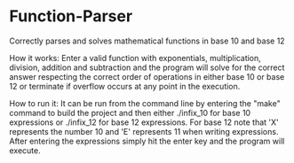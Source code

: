 # Function-Parser
Correctly parses and solves mathematical functions in base 10 and base 12

How it works:
Enter a valid function with exponentials, multiplication, division, addition and subtraction and the program will solve for the correct answer respecting
the correct order of operations in either base 10 or base 12 or terminate if overflow occurs at any point in the execution. 

How to run it:
It can be run from the command line by entering the "make" command to build the project and then either ./infix_10 for base 10 expressions or ./infix_12 for
base 12 expressions. For base 12 note that 'X' represents the number 10 and 'E' represents 11 when writing expressions. After entering the expressions simply hit the 
enter key and the program will execute.
